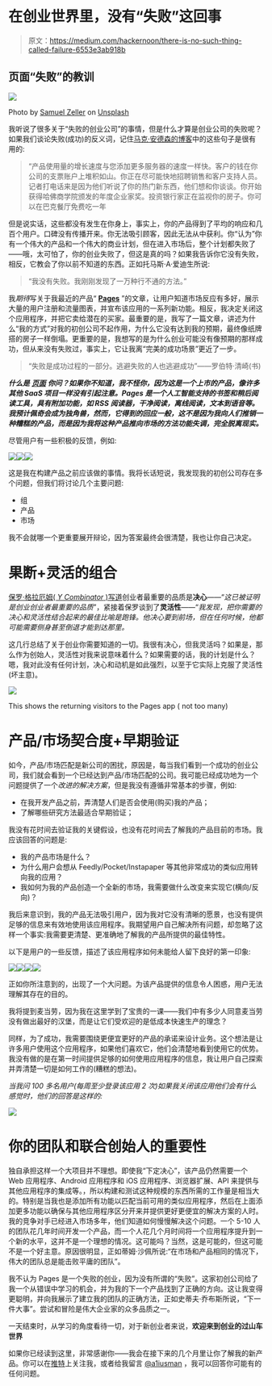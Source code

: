 # 在创业世界里，没有“失败”这回事

> 原文：<https://medium.com/hackernoon/there-is-no-such-thing-called-failure-6553e3ab918b>

## 页面“失败”的教训

![](img/6980ae2cfd0077fdfdadf29b5611310e.png)

Photo by [Samuel Zeller](https://unsplash.com/photos/rk_Zz3b7G2Y?utm_source=unsplash&utm_medium=referral&utm_content=creditCopyText) on [Unsplash](https://unsplash.com/search/photos/success?utm_source=unsplash&utm_medium=referral&utm_content=creditCopyText)

我听说了很多关于“失败的创业公司”的事情，但是什么才算是创业公司的失败呢？如果我们谈论失败(成功)的反义词，记住[马克·安德森的博客](https://pmarchive.com/guide_to_startups_part4.html)中的这些句子是很有用的:

> “产品使用量的增长速度与您添加更多服务器的速度一样快。客户的钱在你公司的支票账户上堆积如山。你正在尽可能快地招聘销售和客户支持人员。记者打电话来是因为他们听说了你的热门新东西，他们想和你谈谈。你开始获得哈佛商学院颁发的年度企业家奖。投资银行家正在监视你的房子。你可以在巴克餐厅免费吃一年

但是说实话，这些都没有发生在你身上，事实上，你的产品得到了平均的响应和几百个用户。口碑没有传播开来。你无法吸引顾客，因此无法从中获利。你“认为”你有一个伟大的产品和一个伟大的商业计划，但在进入市场后，整个计划都失败了——哦，太可怕了，你的创业失败了，但这是真的吗？如果我告诉你它没有失败，相反，它教会了你以前不知道的东西。正如托马斯·A·爱迪生所说:

> “我没有失败。我刚刚发现了一万种行不通的方法。”

我*期待*写关于我最近的产品“ [**Pages**](https://mypages.app/) ”的文章，让用户知道市场反应有多好，展示大量的用户注册和流量图表，并宣布该应用的一系列新功能。相反，我决定关闭这个应用程序，并把它卖给潜在的买家。最重要的是，我写了一篇文章，讲述为什么“我的方式”对我的初创公司不起作用，为什么它没有达到我的预期，最终像纸牌搭的房子一样倒塌。更重要的是，我想写的是为什么创业可能没有像预期的那样成功，但从来没有失败过，事实上，它让我离“完美的成功场景”更近了一步。

> “失败是成功过程的一部分。逃避失败的人也逃避成功”——罗伯特·清崎(书)

***什么是*** [***页面***](https://mypages.app/) ***你问？如果你不知道，我不怪你，因为这是一个上市的产品，像许多其他 SaaS 项目一样没有引起注意。Pages 是一个人工智能支持的书签和稍后阅读工具，具有附加功能，如 RSS 阅读器，干净阅读，离线阅读，文本到语音等。我预计佩奇会成为独角兽，然而，它得到的回应一般，这不是因为我向人们推销一种糟糕的产品，而是因为我将这种产品推向市场的方法功能失调，完全脱离现实。***

尽管用户有一些积极的反馈，例如:

![](img/29c688241c363cb644b1cf0ab2c96306.png)![](img/44b5b8be81e77e9ae51aa42be26add37.png)![](img/ee3ba29f015a4974e2f59a791838fb50.png)

这是我在构建产品之前应该做的事情。我将长话短说，我发现我的初创公司存在多个问题，但我们将讨论几个主要问题:

*   组
*   产品
*   市场

我不会就哪一个更重要展开辩论，因为答案最终会很清楚，我也让你自己决定。

# **果断+灵活的组合**

[保罗·格拉厄姆( *Y Combinator* )写道](http://paulgraham.com/founders.html)创业者最重要的品质是**决心**——“*这已被证明是创业创业者最重要的品质*”，紧接着保罗谈到了**灵活性**——“*我发现，把你需要的决心和灵活性结合起来的最佳比喻是跑锋。他决心要到前场，但在任何时候，他都可能需要侧身甚至倒退才能到达那里。*

这几行总结了关于创业你需要知道的一切。我很有决心，但我灵活吗？如果是，那么作为创始人，灵活性对我来说意味着什么？如果需要的话，我的计划是什么？嗯，我对此没有任何计划，决心和动机是如此强烈，以至于它实际上克服了灵活性(坏主意)。

![](img/5954438bcfa10d529e3b0a9fdb9f3096.png)

This shows the returning visitors to the Pages app ( not too many)

# 产品/市场契合度+早期验证

如今，产品/市场匹配是新公司的困扰，原因是，每当我们看到一个成功的创业公司，我们就会看到一个已经达到产品/市场匹配的公司。我可能已经成功地为一个问题提供了一个*改进的解决方案*，但是我没有遵循非常基本的步骤，例如:

*   在我开发产品之前，弄清楚人们是否会使用(购买)我的产品；
*   了解哪些研究方法最适合早期验证；

我没有花时间去验证我的关键假设，也没有花时间去了解我的产品目前的市场。我应该回答的问题是:

*   我的产品市场是什么？
*   为什么用户会想从 Feedly/Pocket/Instapaper 等其他非常成功的类似应用转向我的应用？
*   我如何为我的产品创造一个全新的市场，我需要做什么改变来实现它(横向/反向)？

我后来意识到，我的产品无法吸引用户，因为我对它没有清晰的愿景，也没有提供足够的信息来有效地使用该应用程序。我期望用户自己解决所有问题，却忽略了这样一个事实:我需要更清楚、更准确地了解我的产品所提供的最佳特性。

以下是用户的一些反馈，描述了该应用程序如何未能给人留下良好的第一印象:

![](img/bbaeab4aab94b86bb6a4dd512ebc03c3.png)![](img/b1ebb49fbb85d48f79dc378b01393e7c.png)![](img/bc0248c3f8fe57b588e4d07591fcdecd.png)![](img/f060d4c60caa89d88bf8d1a551f56939.png)

正如你所注意到的，出现了一个大问题。为该产品提供的信息令人困惑，用户无法理解其存在的目的。

我将提到麦当劳，因为我在这里学到了宝贵的一课——我们中有多少人同意麦当劳没有做出最好的汉堡，而是让它们受欢迎的是低成本快速生产的理念？

同样，为了成功，我需要围绕更便宜更好的产品的承诺来设计业务。这个想法是让许多用户使用这个应用程序，如果他们喜欢它，他们会清楚地看到使用它的优势。我没有做的是在第一时间提供足够的如何使用应用程序的信息，我让用户自己探索并弄清楚一切是如何工作的(糟糕的想法)。

*当我问 100 多名用户(每周至少登录该应用 2 次)如果我关闭该应用他们会有什么感觉时，他们的回答是这样的:*

![](img/b4c791ee687a6e33a0d3883ab82e6d41.png)

# 你的团队和联合创始人的重要性

独自承担这样一个大项目并不理想。即使我“下定决心”，该产品仍然需要一个 Web 应用程序、Android 应用程序和 iOS 应用程序、浏览器扩展、API 来提供与其他应用程序的集成等。，所以构建和测试这种规模的东西所需的工作量是相当大的。特别是当我也是添加所有功能以匹配当前可用的类似应用程序，然后在上面添加更多功能以确保与其他应用程序区分开来并提供更好更便宜的解决方案的人时。我的竞争对手已经进入市场多年，他们知道如何慢慢解决这个问题。一个 5-10 人的团队花几年时间开发一个产品，而一个人花几个月时间将一个应用程序提升到一个新的水平，这并不是一个理想的情况。这可能吗？当然，这是可能的，但这可能不是一个好主意。原因很明显，正如蒂姆·沙佩所说:“在市场和产品相同的情况下，伟大的团队总是能击败平庸的团队”。

我不认为 Pages 是一个失败的创业，因为没有所谓的“失败”。这家初创公司给了我一个从错误中学习的机会，并为我的下一个产品找到了正确的方向。这让我变得更聪明，并向我展示了建立我的团队的正确方法，正如史蒂夫·乔布斯所说，“下一件大事”。尝试和冒险是伟大企业家的众多品质之一。

一天结束时，从学习的角度看待一切，对于新创业者来说，**欢迎来到创业的过山车世界**

如果你已经读到这里，非常感谢你——我会在接下来的几个月里让你了解我的新产品。你可以在[推特](https://twitter.com/a1iusman)上关注我，或者给我留言 [@a1iusman](https://twitter.com/a1iusman) ，我可以回答你可能有的任何问题。
